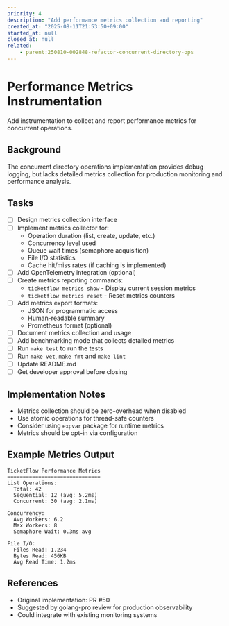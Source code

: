 ```yaml
---
priority: 4
description: "Add performance metrics collection and reporting"
created_at: "2025-08-11T21:53:50+09:00"
started_at: null
closed_at: null
related:
    - parent:250810-002848-refactor-concurrent-directory-ops
---
```


# Performance Metrics Instrumentation

Add instrumentation to collect and report performance metrics for concurrent operations.

## Background

The concurrent directory operations implementation provides debug logging, but lacks detailed metrics collection for production monitoring and performance analysis.

## Tasks

- [ ] Design metrics collection interface
- [ ] Implement metrics collector for:
  - Operation duration (list, create, update, etc.)
  - Concurrency level used
  - Queue wait times (semaphore acquisition)
  - File I/O statistics
  - Cache hit/miss rates (if caching is implemented)
- [ ] Add OpenTelemetry integration (optional)
- [ ] Create metrics reporting commands:
  - `ticketflow metrics show` - Display current session metrics
  - `ticketflow metrics reset` - Reset metrics counters
- [ ] Add metrics export formats:
  - JSON for programmatic access
  - Human-readable summary
  - Prometheus format (optional)
- [ ] Document metrics collection and usage
- [ ] Add benchmarking mode that collects detailed metrics
- [ ] Run `make test` to run the tests
- [ ] Run `make vet`, `make fmt` and `make lint`
- [ ] Update README.md
- [ ] Get developer approval before closing

## Implementation Notes

- Metrics collection should be zero-overhead when disabled
- Use atomic operations for thread-safe counters
- Consider using `expvar` package for runtime metrics
- Metrics should be opt-in via configuration

## Example Metrics Output

```
TicketFlow Performance Metrics
==============================
List Operations:
  Total: 42
  Sequential: 12 (avg: 5.2ms)
  Concurrent: 30 (avg: 2.1ms)
  
Concurrency:
  Avg Workers: 6.2
  Max Workers: 8
  Semaphore Wait: 0.3ms avg
  
File I/O:
  Files Read: 1,234
  Bytes Read: 456KB
  Avg Read Time: 1.2ms
```

## References

- Original implementation: PR #50
- Suggested by golang-pro review for production observability
- Could integrate with existing monitoring systems